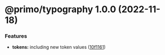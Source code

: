 # @primo/typography 1.0.0 (2022-11-18)


### Features

* **tokens:** including new token values ([10f1161](https://github.com/primo-design-system/primo/commit/10f11615e87e00bcc691c18ccd04913c1bec8362))

